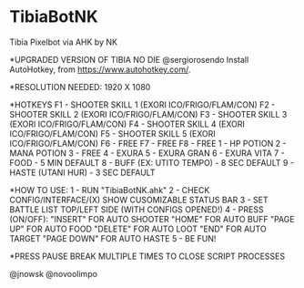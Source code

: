 # TibiaBotNK
Tibia Pixelbot via AHK by NK

*UPGRADED VERSION OF TIBIA NO DIE @sergiorosendo
Install AutoHotkey, from https://www.autohotkey.com/.

*RESOLUTION NEEDED: 
1920 X 1080

*HOTKEYS
F1 - SHOOTER SKILL 1 (EXORI ICO/FRIGO/FLAM/CON)
F2 - SHOOTER SKILL 2 (EXORI ICO/FRIGO/FLAM/CON)
F3 - SHOOTER SKILL 3 (EXORI ICO/FRIGO/FLAM/CON)
F4 - SHOOTER SKILL 4 (EXORI ICO/FRIGO/FLAM/CON)
F5 - SHOOTER SKILL 5 (EXORI ICO/FRIGO/FLAM/CON)
F6 - FREE
F7 - FREE
F8 - FREE
1 - HP POTION
2 - MANA POTION
3 - FREE
4 - EXURA
5 - EXURA GRAN
6 - EXURA VITA 
7 - FOOD - 5 MIN DEFAULT
8 - BUFF (EX: UTITO TEMPO) - 8 SEC DEFAULT
9 - HASTE (UTANI HUR) - 3 SEC DEFAULT

*HOW TO USE:
1 - RUN "TibiaBotNK.ahk"
2 - CHECK CONFIG/INTERFACE/(X) SHOW CUSOMIZABLE STATUS BAR
3 - SET BATTLE LIST TOP/LEFT SIDE (WITH CONFIGS OPENED!)
4 - PRESS (ON/OFF):
"INSERT" FOR AUTO SHOOTER
"HOME" FOR AUTO BUFF
"PAGE UP" FOR AUTO FOOD
"DELETE" FOR AUTO LOOT
"END" FOR AUTO TARGET
"PAGE DOWN" FOR AUTO HASTE
5 - BE FUN!

*PRESS PAUSE BREAK MULTIPLE TIMES TO CLOSE SCRIPT PROCESSES


@jnowsk @novoolimpo
